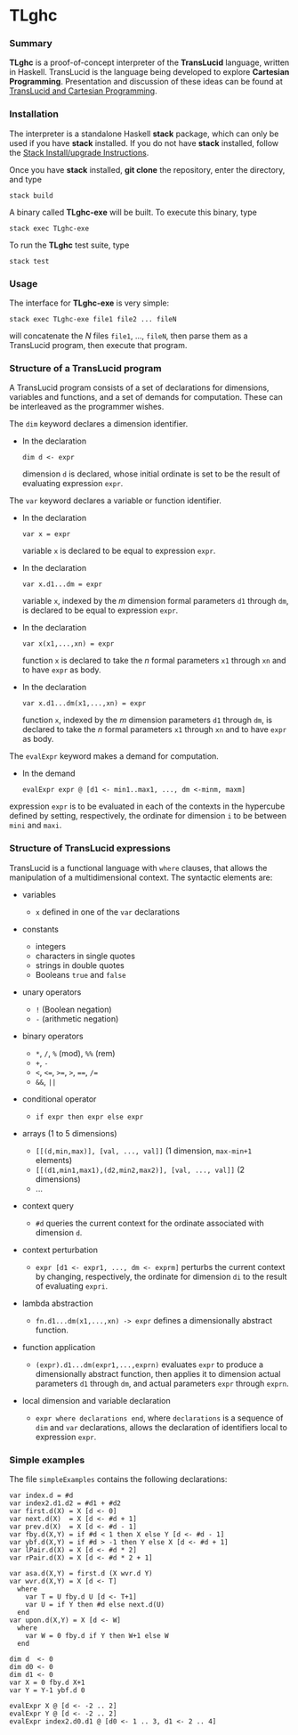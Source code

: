 # TLghc

### Summary
**TLghc** is a proof-of-concept interpreter of the **TransLucid** language,
written in Haskell.  TransLucid is the language being developed to explore
**Cartesian Programming**.  Presentation and discussion of these ideas
can be found at
[TransLucid and Cartesian Programming](https://cartesianprogramming.com).

### Installation
The interpreter is a standalone Haskell **stack** package, which can only be
used if you have **stack** installed. If you do not have **stack** installed,
follow the 
[Stack Install/upgrade Instructions](https://docs.haskellstack.org/en/stable/install_and_upgrade/).

Once you have **stack** installed, **git clone** the repository,
enter the directory, and type

    stack build

A binary called **TLghc-exe** will be built. To execute this binary, type

    stack exec TLghc-exe

To run the **TLghc** test suite, type

    stack test

### Usage
The interface for **TLghc-exe** is very simple:

    stack exec TLghc-exe file1 file2 ... fileN

will concatenate the _N_ files `file1`, ..., `fileN`,
then parse them as a TransLucid program, then execute that program.

### Structure of a TransLucid program
A TransLucid program consists of a set of declarations for dimensions,
variables and functions, and a set of demands for computation.
These can be interleaved as the programmer wishes.

The `dim` keyword declares a dimension identifier.
* In the declaration

      dim d <- expr

  dimension `d` is declared, whose initial ordinate is set
  to be the result of evaluating expression `expr`.

The `var` keyword declares a variable or function identifier.
* In the declaration

      var x = expr

  variable `x` is declared to be equal to expression `expr`.
* In the declaration

      var x.d1...dm = expr

  variable `x`, indexed by the _m_ dimension formal parameters
  `d1` through `dm`, is declared to be equal to expression `expr`.
* In the declaration

      var x(x1,...,xn) = expr

  function `x` is declared to take the _n_ formal parameters
  `x1` through `xn` and to have `expr` as body.
* In the declaration

      var x.d1...dm(x1,...,xn) = expr

  function `x`, indexed by the _m_ dimension parameters
  `d1` through `dm`, is declared to take the _n_ formal parameters
  `x1` through `xn` and to have `expr` as body.

The `evalExpr` keyword makes a demand for computation.
* In the demand

      evalExpr expr @ [d1 <- min1..max1, ..., dm <-minm, maxm]

expression `expr` is to be evaluated in each of the contexts
in the hypercube defined by setting, respectively,
the ordinate for dimension `i` to be between `mini` and `maxi`.

### Structure of TransLucid expressions
TransLucid is a functional language with `where` clauses, that allows
the manipulation of a multidimensional context. The syntactic elements are:

* variables
  * `x` defined in one of the `var` declarations

* constants
  * integers
  * characters in single quotes
  * strings in double quotes
  * Booleans `true` and `false`

* unary operators
  * `!` (Boolean negation)
  * `-` (arithmetic negation)

* binary operators
  * `*`, `/`, `%` (mod), `%%` (rem)
  * `+`, `-`
  * `<`, `<=`, `>=`, `>`, `==`, `/=`
  * `&&`, `||`

* conditional operator
  * `if expr then expr else expr`

* arrays (1 to 5 dimensions)
  * `[[(d,min,max)], [val, ..., val]]` (1 dimension, `max-min+1` elements)
  * `[[(d1,min1,max1),(d2,min2,max2)], [val, ..., val]]` (2 dimensions)
  * ...

* context query
  * `#d` queries the current context for
    the ordinate associated with dimension `d`.

* context perturbation
  * `expr [d1 <- expr1, ..., dm <- exprm]` perturbs the current context
    by changing, respectively, the ordinate for dimension `di` to
    the result of evaluating `expri`.

* lambda abstraction
  * `fn.d1...dm(x1,...,xn) -> expr` defines a dimensionally abstract function.

* function application
  * `(expr).d1...dm(expr1,...,exprn)` evaluates `expr` to produce a
    dimensionally abstract function, then applies it to dimension
    actual parameters `d1` through `dm`, and actual parameters
    `expr` through `exprn`.

* local dimension and variable declaration
  * `expr where declarations end`, where `declarations` is a sequence of
    `dim` and `var` declarations, allows the declaration of identifiers
    local to expression `expr`.

### Simple examples
The file `simpleExamples` contains the following declarations:

    var index.d = #d
    var index2.d1.d2 = #d1 + #d2
    var first.d(X) = X [d <- 0]
    var next.d(X)  = X [d <- #d + 1]
    var prev.d(X)  = X [d <- #d - 1]
    var fby.d(X,Y) = if #d < 1 then X else Y [d <- #d - 1]
    var ybf.d(X,Y) = if #d > -1 then Y else X [d <- #d + 1]
    var lPair.d(X) = X [d <- #d * 2]
    var rPair.d(X) = X [d <- #d * 2 + 1]

    var asa.d(X,Y) = first.d (X wvr.d Y)
    var wvr.d(X,Y) = X [d <- T]
      where
        var T = U fby.d U [d <- T+1]
        var U = if Y then #d else next.d(U)
      end
    var upon.d(X,Y) = X [d <- W]
      where
        var W = 0 fby.d if Y then W+1 else W
      end

    dim d  <- 0
    dim d0 <- 0
    dim d1 <- 0
    var X = 0 fby.d X+1
    var Y = Y-1 ybf.d 0

    evalExpr X @ [d <- -2 .. 2]
    evalExpr Y @ [d <- -2 .. 2]
    evalExpr index2.d0.d1 @ [d0 <- 1 .. 3, d1 <- 2 .. 4]
